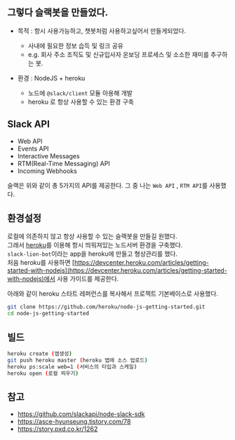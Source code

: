 ## 그렇다 슬랙봇을 만들었다.

- 목적 : 항시 사용가능하고, 챗봇처럼 사용하고싶어서 만들게되었다.
  - 사내에 필요한 정보 습득 및 링크 공유
  - e.g. 회사 주소 조직도 및 신규입사자 온보딩 프로세스 및 소소한 재미를 추구하는 봇.

- 환경 : NodeJS + heroku
  - 노드에 `@slack/client` 모듈 아용해 개발
  - heroku 로 항상 사용할 수 있는 환경 구축

## Slack API
- Web API
- Events API
- Interactive Messages
- RTM(Real-Time Messaging) API
- Incoming Webhooks

슬랙은 위와 같이 총 5가지의 API를 제공한다.
그 중 나는 `Web API` , `RTM API`를 사용했다.

## 환경설정

로컬에 의존하지 않고 항상 사용할 수 있는 슬랙봇을 만들길 원했다.  
그래서 [heroku](https://heroku.com/)를 이용해 항시 띄워져있는 노드서버 환경을 구축했다.  
`slack-lion-bot`이라는 app을 heroku에 만들고 형상관리를 했다.  
처음 heroku를 사용하면 [https://devcenter.heroku.com/articles/getting-started-with-nodejs](https://devcenter.heroku.com/articles/getting-started-with-nodejs)에서 사용 가이드를 제공한다.

아래와 같이 heroku 스타트 레퍼런스를 복사해서 프로젝트 기본베이스로 사용했다.
```sh
git clone https://github.com/heroku/node-js-getting-started.git
cd node-js-getting-started
```

## 빌드

```sh
heroku create (앱생성)
git push heroku master (heroku 앱에 소스 업로드)
heroku ps:scale web=1 (서비스의 타입과 스케일)  
heroku open (로컬 띄우기)
```

## 참고
- https://github.com/slackapi/node-slack-sdk
- https://asce-hyunseung.tistory.com/78
- https://story.pxd.co.kr/1262